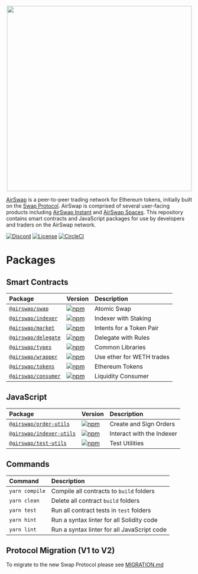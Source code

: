 <center>
<br />
<img src="https://swap.tech/images/airswap-high-res.png" width="500"/>
<br />
</center>

[AirSwap](https://www.airswap.io/) is a peer-to-peer trading network for Ethereum tokens, initially built on the [Swap Protocol](https://swap.tech/whitepaper/). AirSwap is comprised of several user-facing products including [AirSwap Instant](https://instant.airswap.io/) and [AirSwap Spaces](https://spaces.airswap.io/). This repository contains smart contracts and JavaScript packages for use by developers and traders on the AirSwap network.

[![Discord](https://img.shields.io/discord/590643190281928738.svg)](https://discord.gg/ecQbV7H)
[![License](https://img.shields.io/badge/License-Apache%202.0-blue.svg)](https://opensource.org/licenses/Apache-2.0)
[![CircleCI](https://circleci.com/gh/airswap/airswap-protocols.svg?style=svg&circle-token=73bd6668f836ce4306dbf6ca32109ddbb5b7e1fe)](https://circleci.com/gh/airswap/airswap-protocols)

# Packages

## Smart Contracts

| Package                                      | Version                                                                                                       | Description               |
| :------------------------------------------- | :------------------------------------------------------------------------------------------------------------ | :------------------------ |
| [`@airswap/swap`](/protocols/swap)           | [![npm](https://img.shields.io/npm/v/airswap/swap.svg)](https://www.npmjs.com/package/airswap/swap)           | Atomic Swap               |
| [`@airswap/indexer`](/protocols/indexer)     | [![npm](https://img.shields.io/npm/v/airswap/indexer.svg)](https://www.npmjs.com/package/airswap/indexer)     | Indexer with Staking      |
| [`@airswap/market`](/protocols/market)       | [![npm](https://img.shields.io/npm/v/airswap/market.svg)](https://www.npmjs.com/package/airswap/market)       | Intents for a Token Pair  |
| [`@airswap/delegate`](/protocols/delegate)   | [![npm](https://img.shields.io/npm/v/airswap/delegate.svg)](https://www.npmjs.com/package/airswap/delegate)   | Delegate with Rules       |
| [`@airswap/types`](/protocols/libraries) | [![npm](https://img.shields.io/npm/v/airswap/libraries.svg)](https://www.npmjs.com/package/airswap/libraries) | Common Libraries          |
| [`@airswap/wrapper`](/helpers/wrapper)       | [![npm](https://img.shields.io/npm/v/airswap/wrapper.svg)](https://www.npmjs.com/package/airswap/wrapper)     | Use ether for WETH trades |
| [`@airswap/tokens`](/helpers/tokens)         | [![npm](https://img.shields.io/npm/v/airswap/tokens.svg)](https://www.npmjs.com/package/airswap/tokens)       | Ethereum Tokens           |
| [`@airswap/consumer`](/examples/consumer)    | [![npm](https://img.shields.io/npm/v/airswap/consumer.svg)](https://www.npmjs.com/package/airswap/consumer)   | Liquidity Consumer        |

## JavaScript

| Package                                             | Version                                                                                                               | Description               |
| :-------------------------------------------------- | :-------------------------------------------------------------------------------------------------------------------- | :------------------------ |
| [`@airswap/order-utils`](/packages/order-utils)     | [![npm](https://img.shields.io/npm/v/airswap/order-utils.svg)](https://www.npmjs.com/package/airswap/order-utils)     | Create and Sign Orders    |
| [`@airswap/indexer-utils`](/packages/indexer-utils) | [![npm](https://img.shields.io/npm/v/airswap/indexer-utils.svg)](https://www.npmjs.com/package/airswap/indexer-utils) | Interact with the Indexer |
| [`@airswap/test-utils`](/packages/test-utils)       | [![npm](https://img.shields.io/npm/v/airswap/test-utils.svg)](https://www.npmjs.com/package/airswap/test-utils)       | Test Utilities            |

## Commands

| Command        | Description                                 |
| :------------- | :------------------------------------------ |
| `yarn compile` | Compile all contracts to `build` folders    |
| `yarn clean`   | Delete all contract `build` folders         |
| `yarn test`    | Run all contract tests in `test` folders    |
| `yarn hint`    | Run a syntax linter for all Solidity code   |
| `yarn lint`    | Run a syntax linter for all JavaScript code |

## Protocol Migration (V1 to V2)

To migrate to the new Swap Protocol please see [MIGRATION.md](/contracts/swap/MIGRATION.md)
